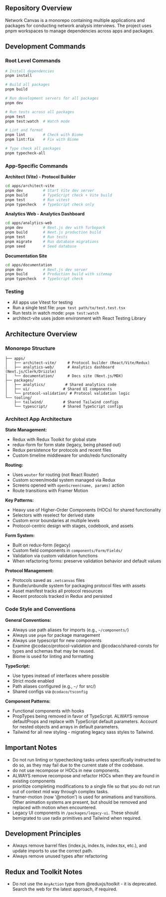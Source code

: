 ## Repository Overview

Network Canvas is a monorepo containing multiple applications and packages for conducting network analysis interviews. The project uses pnpm workspaces to manage dependencies across apps and packages.

## Development Commands

### Root Level Commands

```bash
# Install dependencies
pnpm install

# Build all packages
pnpm build

# Run development servers for all packages
pnpm dev

# Run tests across all packages
pnpm test
pnpm test:watch  # Watch mode

# Lint and format
pnpm lint        # Check with Biome
pnpm lint:fix    # Fix with Biome

# Type check all packages
pnpm typecheck-all
```

### App-Specific Commands

**Architect (Vite) - Protocol Builder**

```bash
cd apps/architect-vite
pnpm dev         # Start Vite dev server
pnpm build       # TypeScript check + Vite build
pnpm test        # Run vitest
pnpm typecheck   # TypeScript check only
```

**Analytics Web - Analytics Dashboard**

```bash
cd apps/analytics-web
pnpm dev         # Next.js dev with Turbopack
pnpm build       # Next.js production build
pnpm test        # Run tests
pnpm migrate     # Run database migrations
pnpm seed        # Seed database
```

**Documentation Site**

```bash
cd apps/documentation
pnpm dev         # Next.js dev server
pnpm build       # Production build with sitemap
pnpm typecheck   # TypeScript check
```

### Testing

- All apps use Vitest for testing
- Run a single test file: `pnpm test path/to/test.test.tsx`
- Run tests in watch mode: `pnpm test:watch`
- architect-vite uses jsdom environment with React Testing Library

## Architecture Overview

### Monorepo Structure

```
├── apps/
│   ├── architect-vite/     # Protocol builder (React/Vite/Redux)
│   ├── analytics-web/      # Analytics dashboard (Next.js/Clerk/Drizzle)
│   └── documentation/      # Docs site (Next.js/MDX)
├── packages/
│   ├── analytics/         # Shared analytics code
│   ├── ui/               # Shared UI components
│   └── protocol-validation/ # Protocol validation logic
└── tooling/
    ├── tailwind/         # Shared Tailwind configs
    └── typescript/       # Shared TypeScript configs
```

### Architect App Architecture

**State Management:**

- Redux with Redux Toolkit for global state
- redux-form for form state (legacy, being phased out)
- Redux persistence for protocols and recent files
- Custom timeline middleware for undo/redo functionality

**Routing:**

- Uses `wouter` for routing (not React Router)
- Custom screen/modal system managed via Redux
- Screens opened with `openScreen(name, params)` action
- Route transitions with Framer Motion

**Key Patterns:**

- Heavy use of Higher-Order Components (HOCs) for shared functionality
- Selectors with reselect for derived state
- Custom error boundaries at multiple levels
- Protocol-centric design with stages, codebook, and assets

**Form System:**

- Built on redux-form (legacy)
- Custom field components in `components/Form/Fields/`
- Validation via custom validation functions
- When refactoring forms: preserve validation behavior and default values

**Protocol Management:**

- Protocols saved as `.netcanvas` files
- Bundle/unbundle system for packaging protocol files with assets
- Asset manifest tracks all protocol resources
- Recent protocols tracked in Redux and persisted

### Code Style and Conventions

**General Conventions:**

- Always use path aliases for imports (e.g., `~/components/`)
- Always use `pnpm` for package management
- Always use typescript for new components
- Examine @codaco/protocol-validation and @codaco/shared-consts for types and schemas that may be reused.
- Biome is used for linting and formatting

**TypeScript:**

- Use types instead of interfaces where possible
- Strict mode enabled
- Path aliases configured (e.g., `~/` for src/)
- Shared configs via `@codaco/tsconfig`

**Component Patterns:**

- Functional components with hooks
- PropTypes being removed in favor of TypeScript. ALWAYS remove defaultProps and replace with TypeScript default parameters. Account for nested objects and arrays in default parameters.
- Tailwind for all new styling - migrating legacy sass styles to Tailwind.

## Important Notes

- Do not run linting or typechecking tasks unless specifically instructed to do so, as they may fail due to the current state of the codebase.
- do not use recompose or HOCs in new components.
- ALWAYS remove recompose and refactor HOCs when they are found in existing components
- prioritize completing modifications to a single file so that you do not run out of context mid way through complex tasks.
- framer-motion (now '@motion') is used for animations and transitions. Other animation systems are present, but should be removed and replaced with motion when encountered.
- Legacy UI components in `/packages/legacy-ui`. These should bemigrated to use radix primitives and Tailwind when required.

## Development Principles

- Always remove barrel files (index.js, index.ts, index.tsx, etc.), and update imports to use the correct path.
- Always remove unused types after refactoring

## Redux and Toolkit Notes

- Do not use the `AnyAction` type from @reduxjs/toolkit - it is deprecated. Search the web for the latest approach, if required.